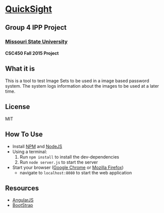 # [QuickSight](http://quicksight.azurewebsites.net/#/)
## Group 4 IPP Project
### [Missouri State University](http://computerscience.missouristate.edu/undergraduate/)
####  CSC450 Fall 2015 Project
## What it is
  This is a tool to test Image Sets to be used in a image based password system. The system logs information about the images to be used at a later time.
## License
  MIT
## How To Use
  - Install [NPM](https://www.npmjs.com/package/npm) and [NodeJS](https://nodejs.org/en/download/)
  - Using a terminal:
    1. Run ```npm install``` to install the dev-dependencies
    2. Run ```node server.js``` to start the server
  - Start your browser ([Google Chrome](https://www.google.com/chrome/browser/desktop/) or [Mozilla Firefox](https://www.mozilla.org/en-US/firefox/new/))
    * navigate to ```localhost:8080``` to start the web application

## Resources
- [AngularJS](angularjs.org)
- [BootStrap](getbootstrap.com)